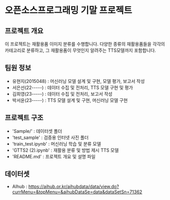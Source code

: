 # 오픈소스프로그래밍 기말 프로젝트

## 프로젝트 개요
이 프로젝트는 재활용품 이미지 분류를 수행합니다. 다양한 종류의 재활용품들을 각각의 카테고리로 분류하고, 그 재활용품이 무엇인지 알려주는 TTS모델까지 포함합니다.

## 팀원 정보
- 유현지(2015048) : 머신러닝 모델 설계 및 구현, 모델 평가, 보고서 작성
- 서은선(22-----) : 데이터 수집 및 전처리, TTS 모델 구현 및 평가 
- 김희영(23-----) : 데이터 수집 및 전처리, 보고서 작성
- 박서윤(23-----) : TTS 모델 설계 및 구현, 머신러닝 모델 구현

## 프로젝트 구조
- 'Sample/' : 데이터셋 폴더
- 'test_sample' : 검증용 인터넷 사진 폴더
- 'train_test.ipynb' : 머신러닝 학습 및 분류 모델
- 'GTTS2 (2).ipynb' : 재활용 분류 및 방법 제시 TTS 모델
- 'README.md' : 프로젝트 개요 및 설명 파일

## 데이터셋
- AIhub : https://aihub.or.kr/aihubdata/data/view.do?currMenu=&topMenu=&aihubDataSe=data&dataSetSn=71362

